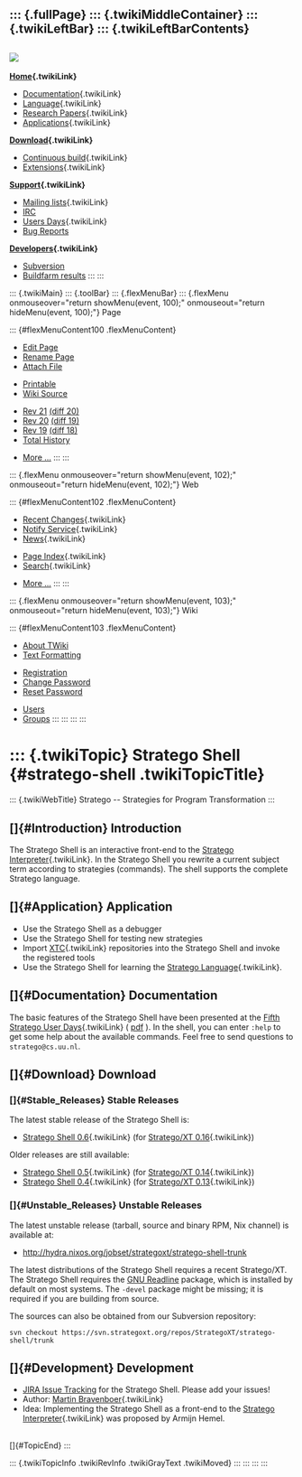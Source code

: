 ::: {.fullPage}
::: {.twikiMiddleContainer}
::: {.twikiLeftBar}
::: {.twikiLeftBarContents}
  ----------------------------------------------------------------------------------
  [![](../pub/Stratego/StrategoLogo/StrategoLogoTextlessWhite-100px.png)](WebHome)
  ----------------------------------------------------------------------------------

**[Home](WebHome){.twikiLink}**

-   [Documentation](StrategoDocumentation){.twikiLink}
-   [Language](StrategoLanguage){.twikiLink}
-   [Research Papers](StrategoPublications){.twikiLink}
-   [Applications](StrategoApplication){.twikiLink}

**[Download](StrategoDownload){.twikiLink}**

-   [Continuous build](ContinuousBuild){.twikiLink}
-   [Extensions](AdditionalPackageDownload){.twikiLink}

**[Support](StrategoSupport){.twikiLink}**

-   [Mailing lists](MailingList){.twikiLink}
-   [IRC](irc://irc.freenode.net/#stratego)
-   [Users Days](StrategoUsersDay){.twikiLink}
-   [Bug Reports](http://yellowgrass.org/project/StrategoXT)

**[Developers](StrategoDev){.twikiLink}**

-   [Subversion](https://svn.strategoxt.org/repos/StrategoXT/strategoxt/trunk)
-   [Buildfarm
    results](http://hydra.nixos.org/jobset/strategoxt/strategoxt-release/all)
:::
:::

::: {.twikiMain}
::: {.toolBar}
::: {.flexMenuBar}
::: {.flexMenu onmouseover="return showMenu(event, 100);" onmouseout="return hideMenu(event, 100);"}
Page

::: {#flexMenuContent100 .flexMenuContent}
-   [Edit
    Page](http://www.program-transformation.org/edit/Stratego/StrategoShell?t=1536825505)
-   [Rename
    Page](http://www.program-transformation.org/rename/Stratego/StrategoShell)
-   [Attach
    File](http://www.program-transformation.org/attach/Stratego/StrategoShell)

<!-- -->

-   [Printable](http://www.program-transformation.org/view/Stratego/StrategoShell?skin=print.pattern)
-   [Wiki
    Source](http://www.program-transformation.org/view/Stratego/StrategoShell?skin=text&raw=on&contenttype=text/plain)

<!-- -->

-   [Rev
    21](http://www.program-transformation.org/view/Stratego/StrategoShell?rev=1.21)
    [(diff 20)](http://www.program-transformation.org/rdiff/Stratego/StrategoShell?rev1=1.21&rev2=1.20)
-   [Rev
    20](http://www.program-transformation.org/view/Stratego/StrategoShell?rev=1.20)
    [(diff 19)](http://www.program-transformation.org/rdiff/Stratego/StrategoShell?rev1=1.20&rev2=1.19)
-   [Rev
    19](http://www.program-transformation.org/view/Stratego/StrategoShell?rev=1.19)
    [(diff 18)](http://www.program-transformation.org/rdiff/Stratego/StrategoShell?rev1=1.19&rev2=1.18)
-   [Total
    History](http://www.program-transformation.org/rdiff/Stratego/StrategoShell)

<!-- -->

-   [More
    \...](http://www.program-transformation.org/oops/Stratego/StrategoShell?template=oopsmore&param1=1.21&param2=1.21)
:::
:::

::: {.flexMenu onmouseover="return showMenu(event, 102);" onmouseout="return hideMenu(event, 102);"}
Web

::: {#flexMenuContent102 .flexMenuContent}
-   [Recent Changes](WebChanges){.twikiLink}
-   [Notify Service](WebNotify){.twikiLink}
-   [News](WebNews){.twikiLink}

<!-- -->

-   [Page Index](WebIndex){.twikiLink}
-   [Search](WebSearch){.twikiLink}

<!-- -->

-   [More
    \...](http://www.program-transformation.org/oops/Stratego/StrategoShell?template=oopsmore&param1=1.21&param2=1.21)
:::
:::

::: {.flexMenu onmouseover="return showMenu(event, 103);" onmouseout="return hideMenu(event, 103);"}
Wiki

::: {#flexMenuContent103 .flexMenuContent}
-   [About
    TWiki](http://www.program-transformation.org/view/TWiki/WebHome)
-   [Text
    Formatting](http://www.program-transformation.org/view/TWiki/TextFormattingRules)

<!-- -->

-   [Registration](http://www.program-transformation.org/view/TWiki/TWikiRegistration)
-   [Change
    Password](http://www.program-transformation.org/view/TWiki/ChangePassword)
-   [Reset
    Password](http://www.program-transformation.org/view/TWiki/ResetPassword)

<!-- -->

-   [Users](http://www.program-transformation.org/view/Main/TWikiUsers)
-   [Groups](http://www.program-transformation.org/view/Main/TWikiGroups)
:::
:::
:::
:::

::: {.twikiTopic}
Stratego Shell {#stratego-shell .twikiTopicTitle}
==============

::: {.twikiWebTitle}
Stratego \-- Strategies for Program Transformation
:::

[]{#Introduction} Introduction
------------------------------

The Stratego Shell is an interactive front-end to the [Stratego
Interpreter](StrategoInterpreter){.twikiLink}. In the Stratego Shell you
rewrite a current subject term according to strategies (commands). The
shell supports the complete Stratego language.

[]{#Application} Application
----------------------------

-   Use the Stratego Shell as a debugger
-   Use the Stratego Shell for testing new strategies
-   Import [XTC](XTC){.twikiLink} repositories into the Stratego Shell
    and invoke the registered tools
-   Use the Stratego Shell for learning the [Stratego
    Language](StrategoLanguage){.twikiLink}.

[]{#Documentation} Documentation
--------------------------------

The basic features of the Stratego Shell have been presented at the
[Fifth Stratego User Days](FifthStrategoUserDays){.twikiLink} (
[pdf](ftp://ftp.stratego-language.org/pub/stratego/SUD04/stratego-shell-sud2004.pdf)
). In the shell, you can enter `:help` to get some help about the
available commands. Feel free to send questions to `stratego@cs.uu.nl`.

[]{#Download} Download
----------------------

### []{#Stable_Releases} Stable Releases

The latest stable release of the Stratego Shell is:

-   [Stratego Shell 0.6](StrategoShellRelease06){.twikiLink} (for
    [Stratego/XT 0.16](StrategoRelease016){.twikiLink})

Older releases are still available:

-   [Stratego Shell 0.5](StrategoShellRelease05){.twikiLink} (for
    [Stratego/XT 0.14](StrategoRelease014){.twikiLink})
-   [Stratego Shell 0.4](StrategoShellRelease04){.twikiLink} (for
    [Stratego/XT 0.13](StrategoRelease013){.twikiLink})

### []{#Unstable_Releases} Unstable Releases

The latest unstable release (tarball, source and binary RPM, Nix
channel) is available at:

-   <http://hydra.nixos.org/jobset/strategoxt/stratego-shell-trunk>

The latest distributions of the Stratego Shell requires a recent
Stratego/XT. The Stratego Shell requires the [GNU
Readline](http://cnswww.cns.cwru.edu/~chet/readline/rltop.html) package,
which is installed by default on most systems. The `-devel` package
might be missing; it is required if you are building from source.

The sources can also be obtained from our Subversion repository:

    svn checkout https://svn.strategoxt.org/repos/StrategoXT/stratego-shell/trunk

[]{#Development} Development
----------------------------

-   [JIRA Issue Tracking](http://yellowgrass.org/SSH) for the Stratego
    Shell. Please add your issues!
-   Author: [Martin Bravenboer](../Main/MartinBravenboer){.twikiLink}
-   Idea: Implementing the Stratego Shell as a front-end to the
    [Stratego Interpreter](StrategoInterpreter){.twikiLink} was proposed
    by Armijn Hemel.

\
[]{#TopicEnd}
:::

::: {.twikiTopicInfo .twikiRevInfo .twikiGrayText .twikiMoved}
:::
:::
:::
:::
